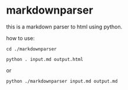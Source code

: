 # markdownparser

this is a markdown parser to html using python.

how to use:
```
cd ./markdownparser
```
```
python . input.md output.html
```

or
```
python ./markdownparser input.md output.md
```
